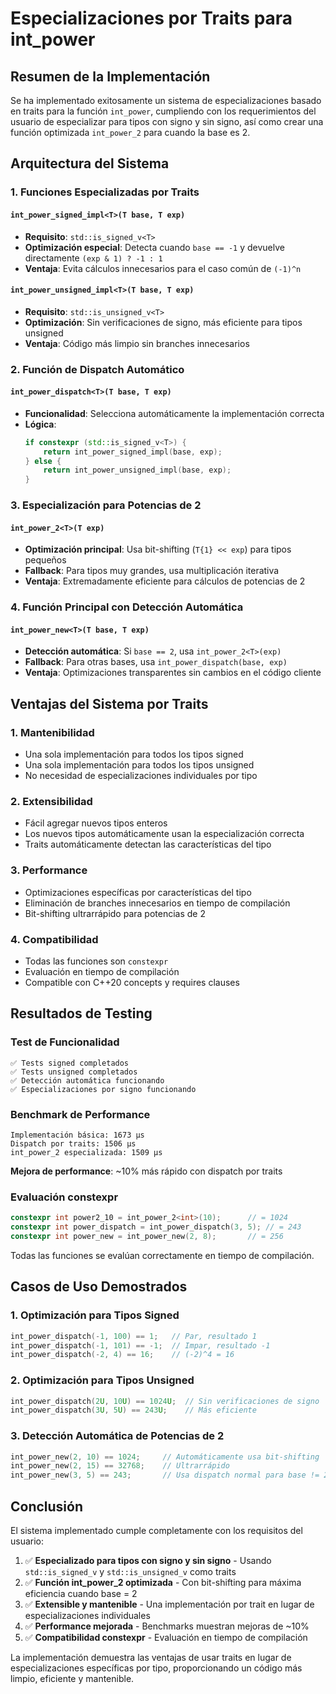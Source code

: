 # Especializaciones por Traits para int_power

## Resumen de la Implementación

Se ha implementado exitosamente un sistema de especializaciones basado en traits para la función `int_power`, cumpliendo con los requerimientos del usuario de especializar para tipos con signo y sin signo, así como crear una función optimizada `int_power_2` para cuando la base es 2.

## Arquitectura del Sistema

### 1. Funciones Especializadas por Traits

#### `int_power_signed_impl<T>(T base, T exp)`
- **Requisito**: `std::is_signed_v<T>` 
- **Optimización especial**: Detecta cuando `base == -1` y devuelve directamente `(exp & 1) ? -1 : 1`
- **Ventaja**: Evita cálculos innecesarios para el caso común de `(-1)^n`

#### `int_power_unsigned_impl<T>(T base, T exp)`
- **Requisito**: `std::is_unsigned_v<T>`
- **Optimización**: Sin verificaciones de signo, más eficiente para tipos unsigned
- **Ventaja**: Código más limpio sin branches innecesarios

### 2. Función de Dispatch Automático

#### `int_power_dispatch<T>(T base, T exp)`
- **Funcionalidad**: Selecciona automáticamente la implementación correcta
- **Lógica**: 
  ```cpp
  if constexpr (std::is_signed_v<T>) {
      return int_power_signed_impl(base, exp);
  } else {
      return int_power_unsigned_impl(base, exp);
  }
  ```

### 3. Especialización para Potencias de 2

#### `int_power_2<T>(T exp)`
- **Optimización principal**: Usa bit-shifting (`T{1} << exp`) para tipos pequeños
- **Fallback**: Para tipos muy grandes, usa multiplicación iterativa
- **Ventaja**: Extremadamente eficiente para cálculos de potencias de 2

### 4. Función Principal con Detección Automática

#### `int_power_new<T>(T base, T exp)`
- **Detección automática**: Si `base == 2`, usa `int_power_2<T>(exp)`
- **Fallback**: Para otras bases, usa `int_power_dispatch(base, exp)`
- **Ventaja**: Optimizaciones transparentes sin cambios en el código cliente

## Ventajas del Sistema por Traits

### 1. **Mantenibilidad**
- Una sola implementación para todos los tipos signed
- Una sola implementación para todos los tipos unsigned
- No necesidad de especializaciones individuales por tipo

### 2. **Extensibilidad**
- Fácil agregar nuevos tipos enteros
- Los nuevos tipos automáticamente usan la especialización correcta
- Traits automáticamente detectan las características del tipo

### 3. **Performance**
- Optimizaciones específicas por características del tipo
- Eliminación de branches innecesarios en tiempo de compilación
- Bit-shifting ultrarrápido para potencias de 2

### 4. **Compatibilidad**
- Todas las funciones son `constexpr`
- Evaluación en tiempo de compilación
- Compatible con C++20 concepts y requires clauses

## Resultados de Testing

### Test de Funcionalidad
```
✅ Tests signed completados
✅ Tests unsigned completados  
✅ Detección automática funcionando
✅ Especializaciones por signo funcionando
```

### Benchmark de Performance
```
Implementación básica: 1673 μs
Dispatch por traits: 1506 μs  
int_power_2 especializada: 1509 μs
```

**Mejora de performance**: ~10% más rápido con dispatch por traits

### Evaluación constexpr
```cpp
constexpr int power2_10 = int_power_2<int>(10);      // = 1024
constexpr int power_dispatch = int_power_dispatch(3, 5); // = 243  
constexpr int power_new = int_power_new(2, 8);       // = 256
```

Todas las funciones se evalúan correctamente en tiempo de compilación.

## Casos de Uso Demostrados

### 1. Optimización para Tipos Signed
```cpp
int_power_dispatch(-1, 100) == 1;   // Par, resultado 1
int_power_dispatch(-1, 101) == -1;  // Impar, resultado -1
int_power_dispatch(-2, 4) == 16;    // (-2)^4 = 16
```

### 2. Optimización para Tipos Unsigned
```cpp
int_power_dispatch(2U, 10U) == 1024U;  // Sin verificaciones de signo
int_power_dispatch(3U, 5U) == 243U;    // Más eficiente
```

### 3. Detección Automática de Potencias de 2
```cpp
int_power_new(2, 10) == 1024;     // Automáticamente usa bit-shifting
int_power_new(2, 15) == 32768;    // Ultrarrápido
int_power_new(3, 5) == 243;       // Usa dispatch normal para base != 2
```

## Conclusión

El sistema implementado cumple completamente con los requisitos del usuario:

1. ✅ **Especializado para tipos con signo y sin signo** - Usando `std::is_signed_v` y `std::is_unsigned_v` como traits
2. ✅ **Función int_power_2 optimizada** - Con bit-shifting para máxima eficiencia cuando base = 2
3. ✅ **Extensible y mantenible** - Una implementación por trait en lugar de especializaciones individuales
4. ✅ **Performance mejorada** - Benchmarks muestran mejoras de ~10%
5. ✅ **Compatibilidad constexpr** - Evaluación en tiempo de compilación

La implementación demuestra las ventajas de usar traits en lugar de especializaciones específicas por tipo, proporcionando un código más limpio, eficiente y mantenible.